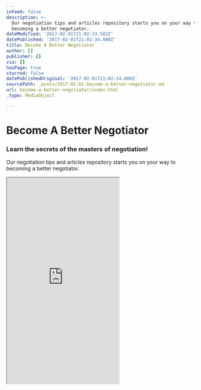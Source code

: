 ```yaml
---
inFeed: false
description: >-
  Our negotiation tips and articles repository starts you on your way to
  becoming a better negotiator.
dateModified: '2017-02-01T21:02:33.502Z'
datePublished: '2017-02-01T21:02:34.000Z'
title: Become A Better Negotiator
author: []
publisher: {}
via: {}
hasPage: true
starred: false
datePublishedOriginal: '2017-02-01T21:02:34.000Z'
sourcePath: _posts/2017-02-01-become-a-better-negotiator.md
url: become-a-better-negotiator/index.html
_type: MediaObject

---
```

# Become A Better Negotiator

### Learn the secrets of the masters of negotiation!

Our negotiation tips and articles repository starts you on your way to becoming a better negotiator.

<iframe src="https://the-grid.github.io/ed-userhtml/?g=eJy1Vm1PIzcQ_kx-xdzeqQF0m01S0AF5qVIK4qSA1FLpPlRV5F3PJgavvWd7E9LT_feOvXkhoIMKqZ-ieN6eeWb8ePvv4hh-xalQcM2EPJ-JooRbMVVVCZfaFBDHw0ZfCnUPM4P5IEqSjKtYFGyKtlVQSOZDWpkuEixS5JnmmGSSWSuyuNOefGpl1kZgUA4i65YS7QzRReCWJQ4ihw8u8Q5UJFifn--9L7JJSD2xAde3lGX3U6Mrxc_e53neg0wiM2cSc9eDXCt31jkqH-AK5RydyNjHkRFMfrRM2diiERTxvbGXHMKIc1jqyoBePG4_933XaPQcjREcLRBBwdUKh7BtBLTxJjcTdhWSSp3dtxp7APAFqW9ipkDFodBzoaa1Z_ABRqduhlCSE3JvPL-9hcC108FydTH6DXReV77683oMuZDYgsOk0U9COeKNizkIPoie0OQpDZ2wzAmt_OQ4zlCZZauynaOWFNbFBVM0yDA9W6U2MyLFpNTW_VINMvbpFE-OWPvoiKeIXXbaPT4-YTn_iRVljyqybpu3O3l6ehJBgW6mCYSPjVZw4gCHI483uWOPKALFCnzZI2zQIJozKThzSPvCzBTdIJqkkql7SqHXtmGDqIYf0TChtFpKv0j9WXf4B36t0DoiJUNrPc-e2rSyQoX_orRhLszQ5tCM-wkF1RyvIAnFaacc2thQLmGQR8O-LZlaOzDraMnsfTQ8pCGRYQibGFjH9BNKuZuY6MgFSh773S4DYMlSlH4fvRXji-vR53E0vPDXzi-v8ZDhleK0KSGNzydUWbnVFUOfJQJisaJ_65nUJdbZ1mhh5VzzuwHSeFMXlzej64toeCkMzeGGqr65Ba8Szzqo0z_tYIt9Vf5t2Md18Jj9L9DHr0Af70Lfe7TzSNtoS60s2k2CIIu-i73HTa79tmlJ4rSJt-dBWAYRF7aUbHmmtEJa8VXNV3LZKlys_5qt_g331z9EBpmEEnVJOmpnupKc7rnzoidr4SSp9bcTH0rMHEy19gpKymkhBq6Ds0FSWqzdSZz9OGpFT8lYa4L1j9pGNFYASbmEF8ozYKnVsnLYA_-knEF83G63y4deRKogWDwTpFikp85UvpPnU62HmU5-KKCTx8rpWErygA-DKO5sN2LN0Abl7kx3qpJ2FmK7TZ_hC1MORrXC3ejFuzWkjci-oNCb7Ukr57TaBbK6Monnc3uDfGC5AtMML_cdm7P6tAnWZINmktifW6xg_2jFFja8N5weXakZf_oVcWcTArYW99adbRKEOtnw5VLD_bxS4bHb_3AA3xZEq160ct-7hQEoXMDIGLbcP-jB2ugzPTXWEX-1_x40g9A1e7VbOAlK2Fz7dOgkCMrGx594YBuXLh2Md1y6G5fv-3e_V2iWBwe9OTPwocjuCEt91lL6XKtciszt-1U76G1oaPjLcuG_KXbfOlrrfwEvGEyI" height="550" style=""></iframe>